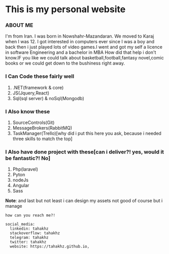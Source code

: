 
# This is my personal website

### ABOUT ME

I'm from Iran. I was born in Nowshahr-Mazandaran. We moved to Karaj when I was 12. I got interested in computers ever since I was a boy and back then i just played lots of video games.I went and got my self a licence in software Engineering  and a bachelor in MBA How did that help i don't know.IF you like we could talk about basketball,football,fantasy novel,comic books or we could get down to the bushiness right away. 

### I Can Code these fairly well

1. .NET(framework & core)
2. JS(Jquery,React)
3. Sql(sql server) & noSql(Mongodb)

### I Also know these 

1. SourceControls(Git)
2. MessageBrokers(RabbitMQ)
3. TaskManager(Trello)[why did i put this here you ask, because i needed three skills to match the top]

### I Also have done project with these[can i deliver?! yes, would it be fantastic?! No]

1. Php(laravel)
2. Pyton
3. nodeJs
4. Angular
5. Sass


**Note**: and last but not least i can design my assets not good of course but i manage

`how can you reach me?!`
```
social_media:  
  linkedin: tahakhz
  stackoverflow: tahakhz
  telegram: tahakhz
  twitter: tahakhz
  website: https://tahakhz.github.io,
```

